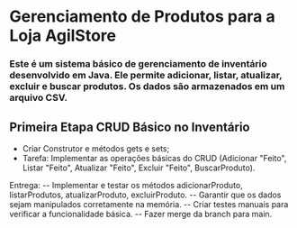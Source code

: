 # Gerenciamento de Produtos para a Loja AgilStore

### Este é um sistema básico de gerenciamento de inventário desenvolvido em Java. Ele permite adicionar, listar, atualizar, excluir e buscar produtos. Os dados são armazenados em um arquivo CSV.


## Primeira Etapa CRUD Básico no Inventário

- Criar Construtor e métodos gets e sets;
- Tarefa: Implementar as operações básicas do CRUD (Adicionar "Feito", Listar "Feito", Atualizar "Feito", Excluir "Feito", BuscarProduto).

Entrega:
-- Implementar e testar os métodos adicionarProduto, listarProdutos, atualizarProduto, excluirProduto.
-- Garantir que os dados sejam manipulados corretamente na memória.
-- Criar testes manuais para verificar a funcionalidade básica.
-- Fazer merge da branch para main.
